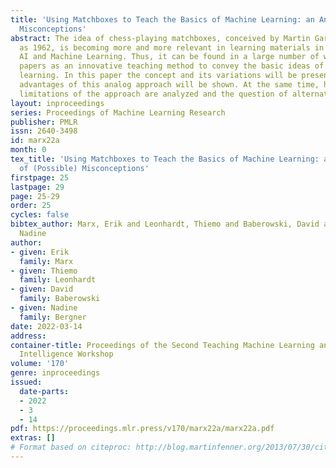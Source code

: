 ```yaml
---
title: 'Using Matchboxes to Teach the Basics of Machine Learning: an Analysis of (Possible)
  Misconceptions'
abstract: The idea of chess-playing matchboxes, conceived by Martin Gardner as early
  as 1962, is becoming more and more relevant in learning materials in the area of
  AI and Machine Learning. Thus, it can be found in a large number of workshops and
  papers as an innovative teaching method to convey the basic ideas of reinforcement
  learning. In this paper the concept and its variations will be presented and the
  advantages of this analog approach will be shown. At the same time, however, the
  limitations of the approach are analyzed and the question of alternatives is raised.
layout: inproceedings
series: Proceedings of Machine Learning Research
publisher: PMLR
issn: 2640-3498
id: marx22a
month: 0
tex_title: 'Using Matchboxes to Teach the Basics of Machine Learning: an Analysis
  of (Possible) Misconceptions'
firstpage: 25
lastpage: 29
page: 25-29
order: 25
cycles: false
bibtex_author: Marx, Erik and Leonhardt, Thiemo and Baberowski, David and Bergner,
  Nadine
author:
- given: Erik
  family: Marx
- given: Thiemo
  family: Leonhardt
- given: David
  family: Baberowski
- given: Nadine
  family: Bergner
date: 2022-03-14
address:
container-title: Proceedings of the Second Teaching Machine Learning and Artificial
  Intelligence Workshop
volume: '170'
genre: inproceedings
issued:
  date-parts:
  - 2022
  - 3
  - 14
pdf: https://proceedings.mlr.press/v170/marx22a/marx22a.pdf
extras: []
# Format based on citeproc: http://blog.martinfenner.org/2013/07/30/citeproc-yaml-for-bibliographies/
---
```

